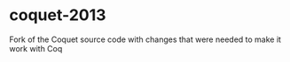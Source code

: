 coquet-2013
===========

Fork of the Coquet source code with changes that were needed to make it work with Coq 
